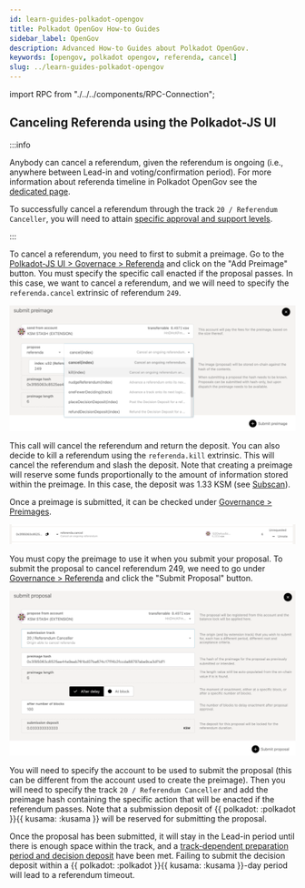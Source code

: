 ```yaml
---
id: learn-guides-polkadot-opengov
title: Polkadot OpenGov How-to Guides
sidebar_label: OpenGov
description: Advanced How-to Guides about Polkadot OpenGov.
keywords: [opengov, polkadot opengov, referenda, cancel]
slug: ../learn-guides-polkadot-opengov
---
```


import RPC from "./../../components/RPC-Connection";

## Canceling Referenda using the Polkadot-JS UI

:::info

Anybody can cancel a referendum, given the referendum is ongoing (i.e., anywhere between Lead-in and
voting/confirmation period). For more information about referenda timeline in Polkadot OpenGov see
the [dedicated page](../learn/learn-polkadot-opengov.md#referenda-timeline).

To successfully cancel a referendum through the track `20 / Referendum Canceller`, you will need to
attain
[specific approval and support levels](../maintain/maintain-guides-polkadot-opengov.md#referendum-canceller).

:::

To cancel a referendum, you need to first to submit a preimage. Go to the
[Polkadot-JS UI > Governace > Referenda](https://polkadot.js.org/apps/#/referenda) and click on the
"Add Preimage" button. You must specify the specific call enacted if the proposal passes. In this
case, we want to cancel a referendum, and we will need to specify the `referenda.cancel` extrinsic
of referendum `249`.

![cancel-referenda-preimage-creation](../assets/cancel-referenda-preimage-creation.png)

This call will cancel the referendum and return the deposit. You can also decide to kill a
referendum using the `referenda.kill` extrinsic. This will cancel the referendum and slash the
deposit. Note that creating a preimage will reserve some funds proportionally to the amount of
information stored within the preimage. In this case, the deposit was 1.33 KSM (see
[Subscan](https://kusama.subscan.io/extrinsic/19143604-2)).

Once a preimage is submitted, it can be checked under
[Governance > Preimages](https://polkadot.js.org/apps/#/preimages).

![cancel-referenda-preimage-check](../assets/cancel-referenda-preimage-check.png)

You must copy the preimage to use it when you submit your proposal. To submit the proposal to cancel
referendum 249, we need to go under
[Governance > Referenda](https://polkadot.js.org/apps/#/referenda) and click the "Submit Proposal"
button.

![cancel-referenda-proposal](../assets/cancel-referenda-proposal.png)

You will need to specify the account to be used to submit the proposal (this can be different from
the account used to create the preimage). Then you will need to specify the track
`20 / Referendum Canceller` and add the preimage hash containing the specific action that will be
enacted if the referendum passes. Note that a submission deposit of
{{ polkadot: <RPC network="polkadot" path="consts.referenda.submissionDeposit" defaultValue={10000000000} filter="humanReadable"/> :polkadot }}{{ kusama: <RPC network="kusama" path="consts.referenda.submissionDeposit" defaultValue={33333333333} filter="humanReadable"/> :kusama }}
will be reserved for submitting the proposal.

Once the proposal has been submitted, it will stay in the Lead-in period until there is enough space
within the track, and a
[track-dependent preparation period and decision deposit](../maintain/maintain-guides-polkadot-opengov.md#polkadot-opengov-terminology-and-parameters)
have been met. Failing to submit the decision deposit within a
{{ polkadot: <RPC network="polkadot" path="const.referenda.undecidingTimeout" defaultValue={201600} filter="blocksToDays"/> :polkadot }}{{ kusama: <RPC network="kusama" path="const.referenda.undecidingTimeout" defaultValue={201600} filter="blocksToDays"/> :kusama }}-day
period will lead to a referendum timeout.
